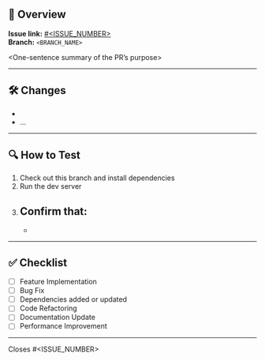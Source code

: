 ## 🚀 Overview

**Issue link:** [#<ISSUE_NUMBER>](https://github.com/vneilly/ria-weather-app-assessment/issues/<ISSUE_NUMBER>)  
**Branch:** `<BRANCH_NAME>`

<One-sentence summary of the PR’s purpose>

---

## 🛠 Changes

- <Short bulleted list of high-level changes>
- …

---

## 🔍 How to Test

1. Check out this branch and install dependencies
2. Run the dev server
3. Confirm that:
   -
   -

---

## ✅ Checklist

- [ ] Feature Implementation
- [ ] Bug Fix
- [ ] Dependencies added or updated
- [ ] Code Refactoring
- [ ] Documentation Update
- [ ] Performance Improvement

---

Closes #<ISSUE_NUMBER>
